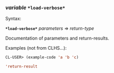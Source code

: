 ### <em>variable</em> <strong>`*load-verbose*`</strong>

Syntax:

<strong>`*load-verbose*`</strong> <em>parameters</em> => <em>return-type</em>

Documentation of parameters and return-results.

Examples (not from CLHS...):

```lisp
CL-USER> (example-code 'a 'b 'c)

'return-result
```
